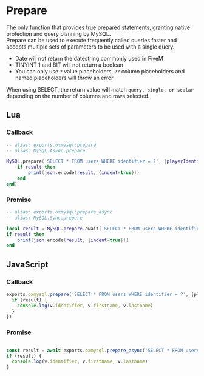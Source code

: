 # Prepare

The only function that provides true [prepared statements](https://github.com/sidorares/node-mysql2#using-prepared-statements), granting native protection and query planning by MySQL.  
Prepare can be used to execute frequently called queries faster and accepts multiple sets of parameters to be used with a single query.  

- Date will not return the datestring commonly used in FiveM
- TINYINT 1 and BIT will not return a boolean
- You can only use `?` value placeholders, `??` column placeholders and named placeholders will throw an error  

When using SELECT, the return value will match `query, single, or scalar` depending on the number of columns and rows selected.

## Lua

### Callback
```lua
-- alias: exports.oxmysql:prepare
-- alias: MySQL.Async.prepare

MySQL.prepare('SELECT * FROM users WHERE identifier = ?', {playerIdentifier}, function(result)
    if result then
        print(json.encode(result, {indent=true}))
    end
end)
```

### Promise
```lua
-- alias: exports.oxmysql:prepare_async
-- alias: MySQL.Sync.prepare

local result = MySQL.prepare.await('SELECT * FROM users WHERE identifier = ?', {playerIdentifier})
if result then
    print(json.encode(result, {indent=true}))
end
```

## JavaScript

### Callback
```js
exports.oxmysql.prepare('SELECT * FROM users WHERE identifier = ?', [playerIdentifier], (result) => {
  if (result) {
    console.log(v.identifier, v.firstname, v.lastname)
  }
})
```

### Promise
```js

const result = await exports.oxmysql.prepare_async('SELECT * FROM users WHERE identifier = ?', [playerIdentifier])
if (result) {
  console.log(v.identifier, v.firstname, v.lastname)
}
```
